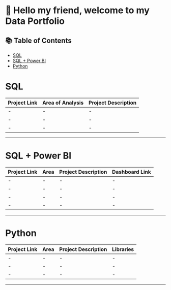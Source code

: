 # 🧠 Hello my friend, welcome to my Data Portfolio


## 📚 Table of Contents
- [SQL](#sql) 
- [SQL + Power BI](#sql--power-bi)
- [Python](#python)

#


# SQL

| Project Link | Area of Analysis | Project Description | 
|---|---|---|
| - | - | - | 
| - | - | - | 
| - | - | - |  

***

# SQL + Power BI

| Project Link | Area | Project Description | Dashboard Link |
|---|---|---|---|
| - | - | - | - |  
| - | - | - | - | 
| - | - | - | - | 
| - | - | - | - |

***

# Python

| Project Link | Area | Project Description | Libraries |    
|---|---|---|---|
| - | - | - | - | 
| - | - | - | - | 
| - | - | - | - | 

***
